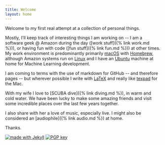 ```yaml
---
title: Welcome
layout: home
---
```


Welcome to my first real attempt at a collection of personal things. 

Mostly, I'll keep track of interesting things I am working on -- I am a 
software geek @ Amazon during the day ([work stuff]({% link work.md %})), or having 
fun with code ([fun stuff]({% link fun.md %})) at other times. My work environment 
is predominantly primarily [macOS](https://www.apple.com/macos) with 
[Homebrew](https://brew.sh/), although Amazon systems run on 
[Linux](https://aws.amazon.com/amazon-linux-2/) and I have an 
[Ubuntu](https://ubuntu.com/) machine at home for Machine Learning 
development. 

I am coming to terms with the use of markdown for GitHub -- and therefore
pages -- but wherever possible I write with [LaTeX](https://www.latex-project.org/) 
and really like [texpad](https://www.texpad.com/) for the Mac.

With my wife I love to [SCUBA dive]({% link diving.md %}), in warm and cold water. 
We have been lucky to make some amazing friends and visit some incredible
places over the last few years together.

I also share with her a love of music, especially live. I might also be 
considered an [audiophile]({% link audio.md %}) at home.

Thanks.

[![made with Jekyll](https://img.shields.io/badge/made%20with-Jekyll-%23fc0?style=flat)](https://jekyllrb.com/)
[![PGP key](https://keys.openpgp.org/vks/v1/by-fingerprint/644CF77829C7C3BB5B868DC896A0664B9D482667)](https://img.shields.io/badge/pgp-96A0664B9D482667-blue)
